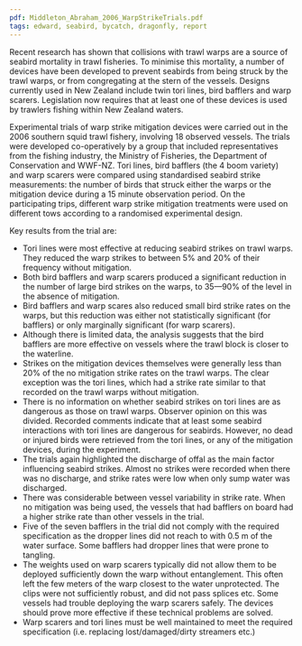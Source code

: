 ```yaml
---
pdf: Middleton_Abraham_2006_WarpStrikeTrials.pdf
tags: edward, seabird, bycatch, dragonfly, report
---
```

Recent research has shown that collisions with trawl warps are a source of seabird mortality in trawl fisheries. To minimise this mortality, a number of devices have been developed to prevent seabirds from being struck by the trawl warps, or from congregating at the stern of the vessels. Designs currently used in New Zealand include twin tori lines, bird bafflers and warp scarers. Legislation now requires that at least one of these devices is used by trawlers fishing within New Zealand waters. 

Experimental trials of warp strike mitigation devices were carried out in the 2006 southern squid trawl fishery, involving 18 observed vessels. The trials were developed co-operatively by a group that included representatives from the fishing industry, the Ministry of Fisheries, the Department of Conservation and WWF-NZ. Tori lines, bird bafflers (the 4 boom variety) and warp scarers were compared using standardised seabird strike measurements: the number of birds that struck either the warps or the mitigation device during a 15 minute observation period. On the participating trips, different warp strike mitigation treatments were used on different tows according to a randomised experimental design. 

Key results from the trial are: 

- Tori lines were most effective at reducing seabird strikes on trawl warps. They reduced the warp strikes to between 5% and 20% of their frequency without mitigation. 
- Both bird bafflers and warp scarers produced a significant reduction in the number of large bird strikes on the warps, to 35—90% of the level in the absence of mitigation. 
- Bird bafflers and warp scares also reduced small bird strike rates on the warps, but this reduction was either not statistically significant (for bafflers) or only marginally significant (for warp scarers). 
- Although there is limited data, the analysis suggests that the bird bafflers are more effective on vessels where the trawl block is closer to the waterline. 
- Strikes on the mitigation devices themselves were generally less than 20% of the no mitigation strike rates on the trawl warps. The clear exception was the tori lines, which had a strike rate similar to that recorded on the trawl warps without mitigation. 
- There is no information on whether seabird strikes on tori lines are as dangerous as those on trawl warps. Observer opinion on this was divided. Recorded comments indicate that at least some seabird interactions with tori lines are dangerous for seabirds. However, no dead or injured birds were retrieved from the tori lines, or any of the mitigation devices, during the experiment. 
- The trials again highlighted the discharge of offal as the main factor influencing seabird strikes. Almost no strikes were recorded when there was no discharge, and strike rates were low when only sump water was discharged. 
- There was considerable between vessel variability in strike rate. When no mitigation was being used, the vessels that had bafflers on board had a higher strike rate than other vessels in the trial. 
- Five of the seven bafflers in the trial did not comply with the required specification as the dropper lines did not reach to with 0.5 m of the water surface. Some bafflers had dropper lines that were prone to tangling. 
- The weights used on warp scarers typically did not allow them to be deployed sufficiently down the warp without entanglement. This often left the few meters of the warp closest to the water unprotected. The clips were not sufficiently robust, and did not pass splices etc. Some vessels had trouble deploying the warp scarers safely. The devices should prove more effective if these technical problems are solved. 
- Warp scarers and tori lines must be well maintained to meet the required specification (i.e. replacing lost/damaged/dirty streamers etc.)
